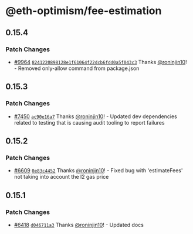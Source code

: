 # @eth-optimism/fee-estimation

## 0.15.4

### Patch Changes

- [#9964](https://github.com/ethereum-optimism/optimism/pull/9964) [`8241220898128e1f61064f22dcb6fdd0a5f043c3`](https://github.com/ethereum-optimism/optimism/commit/8241220898128e1f61064f22dcb6fdd0a5f043c3) Thanks [@roninjin10](https://github.com/roninjin10)! - Removed only-allow command from package.json

## 0.15.3

### Patch Changes

- [#7450](https://github.com/ethereum-optimism/optimism/pull/7450) [`ac90e16a7`](https://github.com/ethereum-optimism/optimism/commit/ac90e16a7f85c4f73661ae6023135c3d00421c1e) Thanks [@roninjin10](https://github.com/roninjin10)! - Updated dev dependencies related to testing that is causing audit tooling to report failures

## 0.15.2

### Patch Changes

- [#6609](https://github.com/ethereum-optimism/optimism/pull/6609) [`0e83c4452`](https://github.com/ethereum-optimism/optimism/commit/0e83c44522e1a13e4d5c1395fd4dc9dbae8be08d) Thanks [@roninjin10](https://github.com/roninjin10)! - Fixed bug with 'estimateFees' not taking into account the l2 gas price

## 0.15.1

### Patch Changes

- [#6418](https://github.com/ethereum-optimism/optimism/pull/6418) [`d046711a3`](https://github.com/ethereum-optimism/optimism/commit/d046711a37ac050df1742b7de19ac548ffc12c7b) Thanks [@roninjin10](https://github.com/roninjin10)! - Updated docs
